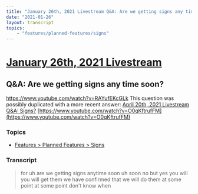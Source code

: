 ```yaml
---
title: "January 26th, 2021 Livestream Q&A: Are we getting signs any time soon?"
date: "2021-01-26"
layout: transcript
topics:
    - "features/planned-features/signs"
---
```

# [January 26th, 2021 Livestream](../2021-01-26.md)
## Q&A: Are we getting signs any time soon?
https://www.youtube.com/watch?v=RAYufEKcGLk
This question was possibly duplicated with a more recent answer: [April 20th, 2021 Livestream Q&A: Signs?](./yt-O0qKftrufFM.md) [https://www.youtube.com/watch?v=O0qKftrufFM](https://www.youtube.com/watch?v=O0qKftrufFM)


### Topics
* [Features > Planned Features > Signs](../topics/features/planned-features/signs.md)

### Transcript

> for uh are we getting signs anytime soon uh soon no but yes you will you will get them we have confirmed that we will do them at some point at some point don't know when
